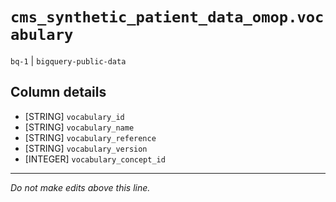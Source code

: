 # `cms_synthetic_patient_data_omop.vocabulary`
`bq-1` | `bigquery-public-data`

## Column details
* [STRING]    `vocabulary_id`
* [STRING]    `vocabulary_name`
* [STRING]    `vocabulary_reference`
* [STRING]    `vocabulary_version`
* [INTEGER]   `vocabulary_concept_id`

-------------------------------------------------------------------------------
*Do not make edits above this line.*
